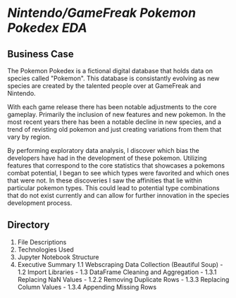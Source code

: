 

# *Nintendo/GameFreak Pokemon Pokedex EDA*

## Business Case 

The Pokemon Pokedex is a fictional digital database that holds data on species called "Pokemon".
This database is consistantly evolving as new species are created by the talented people over at GameFreak and Nintendo.

With each game release there has been notable adjustments to the core gameplay. Primarily the inclusion of new features and new pokemon. In the most recent years there has been a notable decline in new species, and a trend of revisting old pokemon and just creating variations from them that vary by region.

By performing exploratory data analysis, I discover which bias the developers have had in the development of these pokemon. Utilizing features that correspond to the core statistics that showcases a pokemons combat potential, I began to see which types were favorited and which ones that were not. In these discoveries I saw the affinities that lie within particular pokemon types. This could lead to potential type combinations that do not exist currently and can allow for further innovation in the species development process.

## Directory

1. File Descriptions
2. Technologies Used
3. Jupyter Notebook Structure
4. Executive Summary
    1.1 Webscraping Data Collection (Beautiful Soup)
       - 1.2 Import Libraries
       - 1.3 DataFrame Cleaning and Aggregation
           - 1.3.1 Replacing NaN Values
           - 1.2.2 Removing Duplicate Rows
           - 1.3.3 Replacing Column Values
           - 1.3.4 Appending Missing Rows
  






